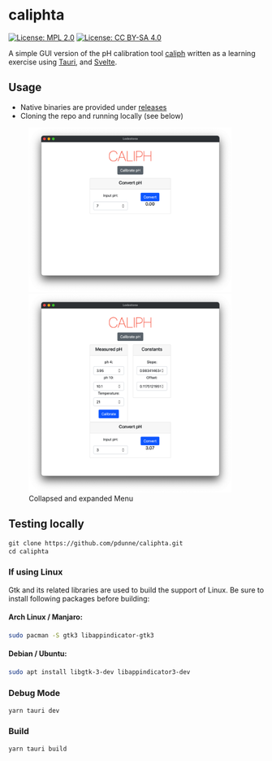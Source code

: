 # caliphta

[![License: MPL 2.0](https://img.shields.io/badge/License-MPL%202.0-blue.svg)](https://opensource.org/licenses/MPL-2.0)
[![License: CC BY-SA 4.0](https://img.shields.io/badge/License-CC%20BY--SA%204.0-lightgrey.svg)](https://creativecommons.org/licenses/by-sa/4.0/)
<!-- [![CI](https://github.com/pdunne/caliphui/actions/workflows/rust.yml/badge.svg)](https://github.com/pdunne/caliphta/actions/workflows/rust.yml) -->

A simple GUI version of the pH calibration tool [caliph](https://github.com/pdunne/caliph) written as a learning exercise using [Tauri](https://tauri.studio/en/), and [Svelte](https://svelte.dev).

## Usage

- Native binaries are provided under [releases](https://github.com/pdunne/caliphta/releases)
- Cloning the repo and running locally (see below)

<figure>
  <img src="img/collapsed.png" width=400/>
  <img src="img/expanded.png" width=400/>
  <figcaption>Collapsed and expanded Menu</figcaption>
</figure>

## Testing locally

```console
git clone https://github.com/pdunne/caliphta.git
cd caliphta
```

### If using Linux

Gtk and its related libraries are used to build the support of Linux. Be sure to install following packages before building:

#### Arch Linux / Manjaro:

```bash
sudo pacman -S gtk3 libappindicator-gtk3
```

#### Debian / Ubuntu:

```bash
sudo apt install libgtk-3-dev libappindicator3-dev
```


### Debug Mode

```console
yarn tauri dev
```

### Build

```console
yarn tauri build
```
